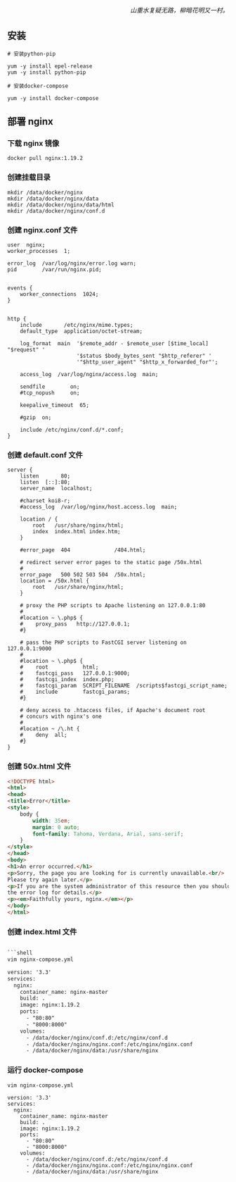 <h6 align="right">山重水复疑无路，柳暗花明又一村。</h6>

## 安装
```shell
# 安装python-pip

yum -y install epel-release
yum -y install python-pip

# 安装docker-compose

yum -y install docker-compose
```

## 部署 nginx
### 下载 nginx 镜像
```shell
docker pull nginx:1.19.2
```

### 创建挂载目录
```shell
mkdir /data/docker/nginx
mkdir /data/docker/nginx/data
mkdir /data/docker/nginx/data/html
mkdir /data/docker/nginx/conf.d
```

### 创建 nginx.conf 文件
```shell
user  nginx;
worker_processes  1;

error_log  /var/log/nginx/error.log warn;
pid        /var/run/nginx.pid;


events {
    worker_connections  1024;
}


http {
    include       /etc/nginx/mime.types;
    default_type  application/octet-stream;

    log_format  main  '$remote_addr - $remote_user [$time_local] "$request" '
                      '$status $body_bytes_sent "$http_referer" '
                      '"$http_user_agent" "$http_x_forwarded_for"';

    access_log  /var/log/nginx/access.log  main;

    sendfile        on;
    #tcp_nopush     on;

    keepalive_timeout  65;

    #gzip  on;

    include /etc/nginx/conf.d/*.conf;
}
```

### 创建 default.conf 文件
```shell
server {
    listen       80;
    listen  [::]:80;
    server_name  localhost;

    #charset koi8-r;
    #access_log  /var/log/nginx/host.access.log  main;

    location / {
        root   /usr/share/nginx/html;
        index  index.html index.htm;
    }

    #error_page  404              /404.html;

    # redirect server error pages to the static page /50x.html
    #
    error_page   500 502 503 504  /50x.html;
    location = /50x.html {
        root   /usr/share/nginx/html;
    }

    # proxy the PHP scripts to Apache listening on 127.0.0.1:80
    #
    #location ~ \.php$ {
    #    proxy_pass   http://127.0.0.1;
    #}

    # pass the PHP scripts to FastCGI server listening on 127.0.0.1:9000
    #
    #location ~ \.php$ {
    #    root           html;
    #    fastcgi_pass   127.0.0.1:9000;
    #    fastcgi_index  index.php;
    #    fastcgi_param  SCRIPT_FILENAME  /scripts$fastcgi_script_name;
    #    include        fastcgi_params;
    #}

    # deny access to .htaccess files, if Apache's document root
    # concurs with nginx's one
    #
    #location ~ /\.ht {
    #    deny  all;
    #}
}
```

### 创建 50x.html 文件
```html
<!DOCTYPE html>
<html>
<head>
<title>Error</title>
<style>
    body {
        width: 35em;
        margin: 0 auto;
        font-family: Tahoma, Verdana, Arial, sans-serif;
    }
</style>
</head>
<body>
<h1>An error occurred.</h1>
<p>Sorry, the page you are looking for is currently unavailable.<br/>
Please try again later.</p>
<p>If you are the system administrator of this resource then you should check
the error log for details.</p>
<p><em>Faithfully yours, nginx.</em></p>
</body>
</html>
```

### 创建 index.html 文件
```html

```shell
vim nginx-compose.yml

version: '3.3'
services:
  nginx:
    container_name: nginx-master
    build: .
    image: nginx:1.19.2
    ports:
      - "80:80"
      - "8000:8000"
    volumes:
      - /data/docker/nginx/conf.d:/etc/nginx/conf.d
      - /data/docker/nginx/nginx.conf:/etc/nginx/nginx.conf
      - /data/docker/nginx/data:/usr/share/nginx
```

### 运行 docker-compose
```shell
vim nginx-compose.yml

version: '3.3'
services:
  nginx:
    container_name: nginx-master
    build: .
    image: nginx:1.19.2
    ports:
      - "80:80"
      - "8000:8000"
    volumes:
      - /data/docker/nginx/conf.d:/etc/nginx/conf.d
      - /data/docker/nginx/nginx.conf:/etc/nginx/nginx.conf
      - /data/docker/nginx/data:/usr/share/nginx
```